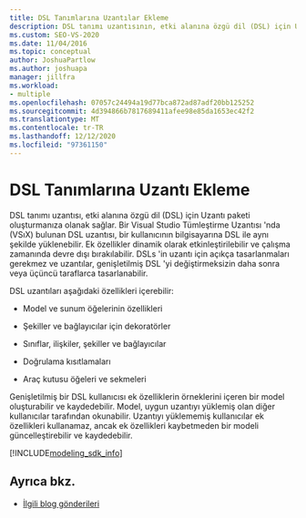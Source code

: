 ```yaml
---
title: DSL Tanımlarına Uzantılar Ekleme
description: DSL tanımı uzantısının, etki alanına özgü dil (DSL) için Uzantı paketi oluşturmanıza nasıl olanak sağladığını öğrenin.
ms.custom: SEO-VS-2020
ms.date: 11/04/2016
ms.topic: conceptual
author: JoshuaPartlow
ms.author: joshuapa
manager: jillfra
ms.workload:
- multiple
ms.openlocfilehash: 07057c24494a19d77bca872ad87adf20bb125252
ms.sourcegitcommit: 4d394866b7817689411afee98e85da1653ec42f2
ms.translationtype: MT
ms.contentlocale: tr-TR
ms.lasthandoff: 12/12/2020
ms.locfileid: "97361150"
---
```

# <a name="add-extensions-to-dsl-definitions"></a>DSL Tanımlarına Uzantı Ekleme

DSL tanımı uzantısı, etki alanına özgü dil (DSL) için Uzantı paketi oluşturmanıza olanak sağlar. Bir Visual Studio Tümleştirme Uzantısı 'nda (VSıX) bulunan DSL uzantısı, bir kullanıcının bilgisayarına DSL ile aynı şekilde yüklenebilir. Ek özellikler dinamik olarak etkinleştirilebilir ve çalışma zamanında devre dışı bırakılabilir. DSLs 'in uzantı için açıkça tasarlanmaları gerekmez ve uzantılar, genişletilmiş DSL 'yi değiştirmeksizin daha sonra veya üçüncü taraflarca tasarlanabilir.

DSL uzantıları aşağıdaki özellikleri içerebilir:

- Model ve sunum öğelerinin özellikleri

- Şekiller ve bağlayıcılar için dekoratörler

- Sınıflar, ilişkiler, şekiller ve bağlayıcılar

- Doğrulama kısıtlamaları

- Araç kutusu öğeleri ve sekmeleri

Genişletilmiş bir DSL kullanıcısı ek özelliklerin örneklerini içeren bir model oluşturabilir ve kaydedebilir. Model, uygun uzantıyı yüklemiş olan diğer kullanıcılar tarafından okunabilir. Uzantıyı yüklememiş kullanıcılar ek özellikleri kullanamaz, ancak ek özellikleri kaybetmeden bir modeli güncelleştirebilir ve kaydedebilir.

[!INCLUDE[modeling_sdk_info](includes/modeling_sdk_info.md)]

## <a name="see-also"></a>Ayrıca bkz.

- [İlgili blog gönderileri](https://devblogs.microsoft.com/devops/the-visual-studio-modeling-sdk-is-now-available-with-visual-studio-2017/)
